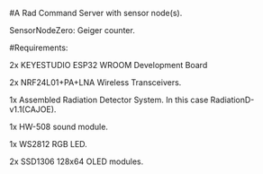 #A Rad Command Server with sensor node(s).

SensorNodeZero: Geiger counter. 


#Requirements:

2x KEYESTUDIO ESP32 WROOM Development Board

2x NRF24L01+PA+LNA Wireless Transceivers.

1x Assembled Radiation Detector System. In this case RadiationD-v1.1(CAJOE).

1x HW-508 sound module.

1x WS2812 RGB LED.

2x SSD1306 128x64 OLED modules.

